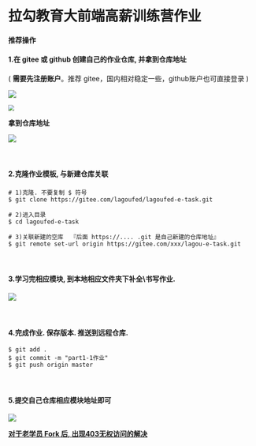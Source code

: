 # 拉勾教育大前端高薪训练营作业

#### 推荐操作

#### 1.在 gitee 或 github 创建自己的作业仓库, 并拿到仓库地址

( **需要先注册账户**。推荐 gitee，国内相对稳定一些，github账户也可直接登录 )

![](./part1/fed-e-task-01-01/images/2021-02-26_150756.png)





<img src="./part1/fed-e-task-01-01/images/2021-02-26_152038.png" style="zoom:73%;" />

**拿到仓库地址**

![](./part1/fed-e-task-01-01/images/2021-02-26_155518.png)

　

#### 2.克隆作业模板, 与新建仓库关联

```shell
# 1)克隆. 不要复制 $ 符号 
$ git clone https://gitee.com/lagoufed/lagoufed-e-task.git

# 2)进入目录
$ cd lagoufed-e-task

# 3)关联新建的空库  『后面 https://.... .git 是自己新建的仓库地址』
$ git remote set-url origin https://gitee.com/xxx/lagou-e-task.git
```

　

#### 3.学习完相应模块, 到本地相应文件夹下补全\书写作业.

![](./part1/fed-e-task-01-01/images/2020-12-28_182244.png)

　

#### 4.完成作业. 保存版本. 推送到远程仓库.

```shell
$ git add .
$ git commit -m "part1-1作业"
$ git push origin master
```

　

#### 5.提交自己仓库相应模块地址即可

![](./part1/fed-e-task-01-01/images/2020-12-28_191708.png)







[**对于老学员 Fork 后, 出现403无权访问的解决**](https://gitee.com/lagoufed/fed-e-questions/blob/master/part1/%E8%A7%A3%E5%86%B3%E4%BD%9C%E4%B8%9A403%E9%97%AE%E9%A2%98.md)
